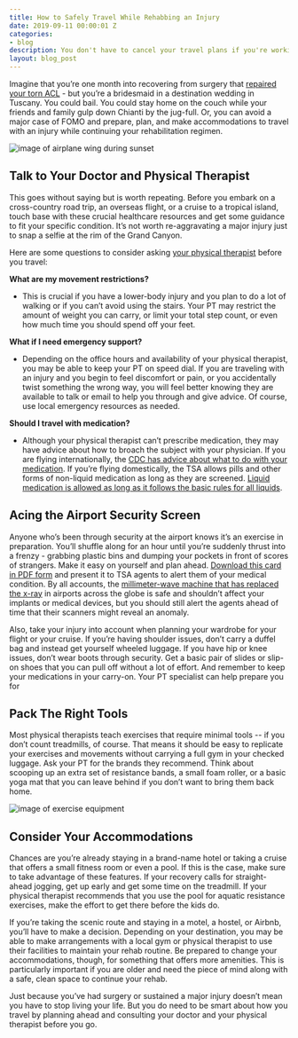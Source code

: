 ```yaml
---
title: How to Safely Travel While Rehabbing an Injury
date: 2019-09-11 00:00:01 Z
categories:
- blog
description: You don't have to cancel your travel plans if you're working to rehab  an injury. Learn how to prep and plan to travel with an injury while continuing your rehabilitation regimen.
layout: blog_post
---
```


Imagine that you’re one month into recovering from surgery that [repaired your torn ACL](https://www.silverstrandpt.com/blog/a-fitness-junkies-worst-nightmare-the-dreaded-torn-acl) - but you’re a bridesmaid in a destination wedding in Tuscany. You could bail. You could stay home on the couch while your friends and family gulp down Chianti by the jug-full. Or, you can avoid a major case of FOMO and prepare, plan, and make accommodations to travel with an injury while continuing your rehabilitation regimen.

![image of airplane wing during sunset](https://res.cloudinary.com/zheisey/image/upload/c_fill,f_auto,g_auto,h_400,w_1140/v1568212613/RISE/airplane.jpg "Safely Travel While Rehabbing an Injury")

## Talk to Your Doctor and Physical Therapist

This goes without saying but is worth repeating. Before you embark on a cross-country road trip, an overseas flight, or a cruise to a tropical island, touch base with these crucial healthcare resources and get some guidance to fit your specific condition. It’s not worth re-aggravating a major injury just to snap a selfie at the rim of the Grand Canyon.

Here are some questions to consider asking [your physical therapist](/) before you travel:

**What are my movement restrictions?**
- This is crucial if you have a lower-body injury and you plan to do a lot of walking or if you can’t avoid using the stairs. Your PT may restrict the amount of weight you can carry, or limit your total step count, or even how much time you should spend off your feet.

**What if I need emergency support?**
- Depending on the office hours and availability of your physical therapist, you may be able to keep your PT on speed dial. If you are traveling with an injury and you begin to feel discomfort or pain, or you accidentally twist something the wrong way, you will feel better knowing they are available to talk or email to help you through and give advice. Of course, use local emergency resources as needed.

**Should I travel with medication?**
- Although your physical therapist can’t prescribe medication, they may have advice about how to broach the subject with your physician. If you are flying internationally, the [CDC has advice about what to do with your medication](https://www.cdc.gov/features/travel-medicine/index.html). If you’re flying domestically, the TSA allows pills and other forms of non-liquid medication as long as they are screened. [Liquid medication is allowed as long as it follows the basic rules for all liquids](https://www.tsa.gov/blog/2014/09/05/tsa-travel-tips-traveling-medication).

## Acing the Airport Security Screen

Anyone who’s been through security at the airport knows it’s an exercise in preparation. You’ll shuffle along for an hour until you’re suddenly thrust into a frenzy - grabbing plastic bins and dumping your pockets in front of scores of strangers. Make it easy on yourself and plan ahead. [Download this card in PDF form](https://www.tsa.gov/sites/default/files/disability_notification_card_508.pdf) and present it to TSA agents to alert them of your medical condition. By all accounts, the [millimeter-wave machine that has replaced the x-ray](https://www.propublica.org/article/sweating-bullets-body-scanners-can-see-perspiration-as-a-potential-weapon#) in airports across the globe is safe and shouldn’t affect your implants or medical devices, but you should still alert the agents ahead of time that their scanners might reveal an anomaly.

Also, take your injury into account when planning your wardrobe for your flight or your cruise. If you’re having shoulder issues, don’t carry a duffel bag and instead get yourself wheeled luggage. If you have hip or knee issues, don’t wear boots through security. Get a basic pair of slides or slip-on shoes that you can pull off without a lot of effort. And remember to keep your medications in your carry-on. Your PT specialist can help prepare you for

## Pack The Right Tools

Most physical therapists teach exercises that require minimal tools -- if you don’t count treadmills, of course. That means it should be easy to replicate your exercises and movements without carrying a full gym in your checked luggage. Ask your PT for the brands they recommend. Think about scooping up an extra set of resistance bands, a small foam roller, or a basic yoga mat that you can leave behind if you don’t want to bring them back home.

![image of exercise equipment](https://res.cloudinary.com/zheisey/image/upload/c_fill,f_auto,g_auto,h_400,w_1140/v1568212614/RISE/exercise-gear.jpg "Pack the Proper Workout Gear")

## Consider Your Accommodations

Chances are you’re already staying in a brand-name hotel or taking a cruise that offers a small fitness room or even a pool. If this is the case, make sure to take advantage of these features. If your recovery calls for straight-ahead jogging, get up early and get some time on the treadmill. If your physical therapist recommends that you use the pool for aquatic resistance exercises, make the effort to get there before the kids do.

If you’re taking the scenic route and staying in a motel, a hostel, or Airbnb, you’ll have to make a decision. Depending on your destination, you may be able to make arrangements with a local gym or physical therapist to use their facilities to maintain your rehab routine. Be prepared to change your accommodations, though, for something that offers more amenities. This is particularly important if you are older and need the piece of mind along with a safe, clean space to continue your rehab.

Just because you’ve had surgery or sustained a major injury doesn’t mean you have to stop living your life. But you do need to be smart about how you travel by planning ahead and consulting your doctor and your physical therapist before you go.
